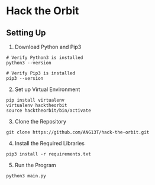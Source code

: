 # Hack the Orbit

## Setting Up

1. Download Python and Pip3

```
# Verify Python3 is installed
python3 --version

# Verify Pip3 is installed
pip3 --version
```

2. Set up Virtual Environment

```
pip install virtualenv
virtualenv hacktheorbit
source hacktheorbit/bin/activate
```

3. Clone the Repository

```
git clone https://github.com/ANG13T/hack-the-orbit.git
```

4. Install the Required Libraries

```
pip3 install -r requirements.txt
```

5. Run the Program

```
python3 main.py
```